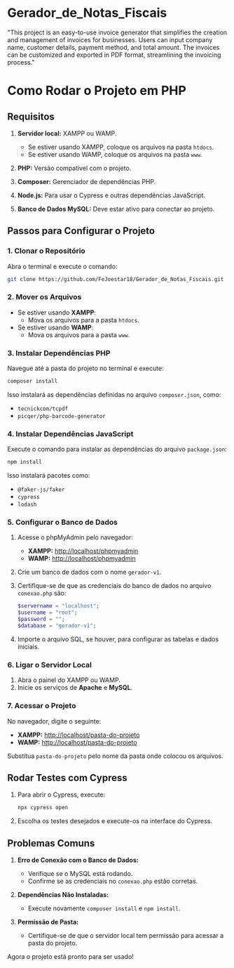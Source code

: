 # Gerador_de_Notas_Fiscais
"This project is an easy-to-use invoice generator that simplifies the creation and management of invoices for businesses. Users can input company name, customer details, payment method, and total amount. The invoices can be customized and exported in PDF format, streamlining the invoicing process."

# Como Rodar o Projeto em PHP

## Requisitos

1. **Servidor local:** XAMPP ou WAMP.
   - Se estiver usando XAMPP, coloque os arquivos na pasta `htdocs`.
   - Se estiver usando WAMP, coloque os arquivos na pasta `www`.

2. **PHP:** Versão compatível com o projeto.

3. **Composer:** Gerenciador de dependências PHP.

4. **Node.js:** Para usar o Cypress e outras dependências JavaScript.

5. **Banco de Dados MySQL:** Deve estar ativo para conectar ao projeto.

## Passos para Configurar o Projeto

### 1. Clonar o Repositório

Abra o terminal e execute o comando:
```bash
git clone https://github.com/FeJoestar18/Gerador_de_Notas_Fiscais.git
```
### 2. Mover os Arquivos

- Se estiver usando **XAMPP**:
  - Mova os arquivos para a pasta `htdocs`.
- Se estiver usando **WAMP**:
  - Mova os arquivos para a pasta `www`.

### 3. Instalar Dependências PHP

Navegue até a pasta do projeto no terminal e execute:
```bash
composer install
```
Isso instalará as dependências definidas no arquivo `composer.json`, como:
- `tecnickcom/tcpdf`
- `picqer/php-barcode-generator`

### 4. Instalar Dependências JavaScript

Execute o comando para instalar as dependências do arquivo `package.json`:
```bash
npm install
```
Isso instalará pacotes como:
- `@faker-js/faker`
- `cypress`
- `lodash`

### 5. Configurar o Banco de Dados

1. Acesse o phpMyAdmin pelo navegador:
   - **XAMPP:** [http://localhost/phpmyadmin](http://localhost/phpmyadmin)
   - **WAMP:** [http://localhost/phpmyadmin](http://localhost/phpmyadmin)

2. Crie um banco de dados com o nome `gerador-v1`.

3. Certifique-se de que as credenciais do banco de dados no arquivo `conexao.php` são:
   ```php
   $servername = "localhost";
   $username = "root";
   $password = "";
   $database = "gerador-v1";
   ```

4. Importe o arquivo SQL, se houver, para configurar as tabelas e dados iniciais.

### 6. Ligar o Servidor Local

1. Abra o painel do XAMPP ou WAMP.
2. Inicie os serviços de **Apache** e **MySQL**.

### 7. Acessar o Projeto

No navegador, digite o seguinte:
- **XAMPP:** [http://localhost/pasta-do-projeto](http://localhost/pasta-do-projeto)
- **WAMP:** [http://localhost/pasta-do-projeto](http://localhost/pasta-do-projeto)

Substitua `pasta-do-projeto` pelo nome da pasta onde colocou os arquivos.

## Rodar Testes com Cypress

1. Para abrir o Cypress, execute:
   ```bash
   npx cypress open
   ```
2. Escolha os testes desejados e execute-os na interface do Cypress.

## Problemas Comuns

1. **Erro de Conexão com o Banco de Dados:**
   - Verifique se o MySQL está rodando.
   - Confirme se as credenciais no `conexao.php` estão corretas.

2. **Dependências Não Instaladas:**
   - Execute novamente `composer install` e `npm install`.

3. **Permissão de Pasta:**
   - Certifique-se de que o servidor local tem permissão para acessar a pasta do projeto.

Agora o projeto está pronto para ser usado!

